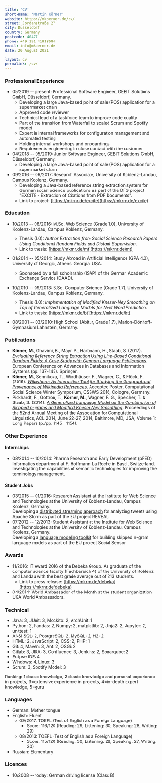 ```yaml
---
title: 'CV'
short-name: 'Martin Körner'
website: https://mkoerner.de/cv/
street: Jordanstraße 27 
city: Düsseldorf
country: Germany
postcode: 40477
phone: +49 151 41918584
email: info@mkoerner.de
date: 20 August 2021

layout: cv
permalink: /cv/
---
```


### Professional Experience

* 05/2019 -- present: Professional Software Engineer, GEBIT Solutions GmbH, Düsseldorf, Germany.
    * Developing a large Java-based point of sale (POS) application for a supermarket chain
    * Approved code reviewer
    * Technical lead of a taskforce team to improve code quality
    * Part of the transition from Waterfall to scaled Scrum and Spotify model
    * Expert in internal frameworks for configuration management and automated testing
    * Holding internal workshops and onboardings
    * Requirements engineering in close contact with the customer
* 04/2018 -- 05/2019: Junior Software Engineer, GEBIT Solutions GmbH, Düsseldorf, Germany.
    * Developing a large Java-based point of sale (POS) application for a supermarket chain
* 09/2016 -- 06/2017: Research Associate, University of Koblenz-Landau, Campus Koblenz, Germany.
    * Developing a Java-based reference string extraction system for German social science publications as part of the DFG project "EXCITE - Extraction of Citations from PDF Documents".  
    * Link to project: [https://mkrnr.de/excite](https://mkrnr.de/excite)

### Education

* 10/2013 -- 08/2016: M.Sc. Web Science (Grade 1.0), University of Koblenz-Landau, Campus Koblenz, Germany.  
    * Thesis (1.0): *Author Extraction from Social Science Research Papers Using Conditional Random Fields and Distant Supervision*.  
    * Link to thesis: [https://mkrnr.de/mt](https://mkrnr.de/mt)
* 01/2014 -- 05/2014: Study Abroad in Artificial Intelligence (GPA 4.0), University of Georgia, Athens, Georgia, USA.  
    * Sponsored by a full scholarship (ISAP) of the German Academic Exchange Service (DAAD).
* 10/2010 -- 09/2013: B.Sc. Computer Science (Grade 1.7), University of Koblenz-Landau, Campus Koblenz, Germany.  
    * Thesis (1.0): *Implementation of Modified Kneser-Ney Smoothing on Top of Generalized Language Models for Next Word Prediction*. 
    * Link to thesis: [https://mkrnr.de/bt](https://mkrnr.de/bt)

* 08/2001 -- 03/2010: High School (Abitur, Grade 1.7), Marion-Dönhoff-Gymnasium Lahnstein, Germany.

### Publications

* **Körner, M.**, Ghavimi, B., Mayr, P., Hartmann, H., Staab, S. (2017). [*Evaluating Reference String Extraction Using Line-Based Conditional Random Fields: A Case Study with German Language Publications*](http://dx.doi.org/10.1007/978-3-319-67162-8_15). European Conference on Advances in Databases and Information Systems (pp. 137-145). Springer.
* **Körner, M.**, Sennikova, T., Windhäuser, F., Wagner, C., & Flöck, F. (2016). [*Wikiwhere: An Interactive Tool for Studying the Geographical Provenance of Wikipedia References*](https://arxiv.org/pdf/1612.00985.pdf). Accepted Poster, Computational Social Science Winter Symposium, CSSWS 2016, Cologne, Germany.
* Pickhardt, R., Gottron, T., **Körner, M.**, Wagner, P. G., Speicher, T. & Staab, S. (2014). [*A Generalized Language Model as the Combination of Skipped n-grams and Modified Kneser Ney Smoothing*](http://acl2014.org/acl2014/P14-1/pdf/P14-1108.pdf). Proceedings of the 52nd Annual Meeting of the Association for Computational Linguistics, ACL 2014, June 22-27, 2014, Baltimore, MD, USA, Volume 1: Long Papers (p./pp. 1145--1154).

### Other Experience

#### Internships

* 08/2014 -- 10/2014: Pharma Research and Early Development (pRED) Informatics department at F. Hoffmann-La Roche in Basel, Switzerland.  
Investigating the capabilities of semantic technologies for improving the terminology management.

#### Student Jobs

* 03/2015 -- 01/2016: Research Assistant at the Institute for Web Science and Technologies at the University of Koblenz-Landau, Campus Koblenz, Germany.  
Developing a [distributed streaming approach](https://github.com/Institute-Web-Science-and-Technologies/westTopologies) for analyzing tweets using Apache Storm as part of the EU project REVEAL.
* 07/2012 -- 12/2013: Student Assistant at the Institute for Web Science and Technologies at the University of Koblenz-Landau, Campus Koblenz, Germany.  
Developing a [language modeling toolkit](https://github.com/renepickhardt/generalized-language-modeling-toolkit) for building skipped n-gram language models as part of the EU project Social Sensor.

### Awards

* 11/2016: IT Award 2016 of the Debeka Group. As graduate of the computer science faculty (Fachbereich 4) of the University of Koblenz and Landau with the best grade average out of 213 students.
    * Link to press release: [https://mkrnr.de/debeka](https://mkrnr.de/debeka)
* 04/2014: World Ambassador of the Month at the student organization UGA World Ambassadors.

### Technical

* Java: 3, JUnit: 3, Mockito: 2, ArchUnit: 1
* Python: 2, Pandas: 2, Numpy: 2, matplotlib: 2, Jinja2: 2, Jupyter: 2, unittest: 1
* ANSI SQL: 2, PostgreSQL: 2, MySQL: 2, H2: 2
* HTML: 2, JavaScript: 2, CSS: 2, PHP: 1
* Git: 4, Maven: 3, Ant: 2, OSGi: 2
* Gitlab: 3, JIRA: 3, Confluence: 3, Jenkins: 2, Sonarqube: 2
* Eclipse IDE: 4
* Windows: 4, Linux: 3
* Scrum: 3, Spotify Model: 3

Ranking: 1=basic knowledge, 2=basic knowledge and personal experience in projects, 3=extensive experience in projects, 4=in-depth expert knowledge, 5=guru

### Languages

* German: Mother tongue
* English: Fluent  
    * 09/2017: TOEFL (Test of English as a Foreign Language)  
        * Score: 116/120 (Reading: 29, Listening: 30, Speaking: 28, Writing: 29)
    * 08/2013: TOEFL (Test of English as a Foreign Language)  
        * Score: 115/120 (Reading: 30, Listening: 28, Speaking: 27, Writing: 30)
* Russian: Elementary

### Licences

* 10/2008 -- today: German driving license (Class B)
